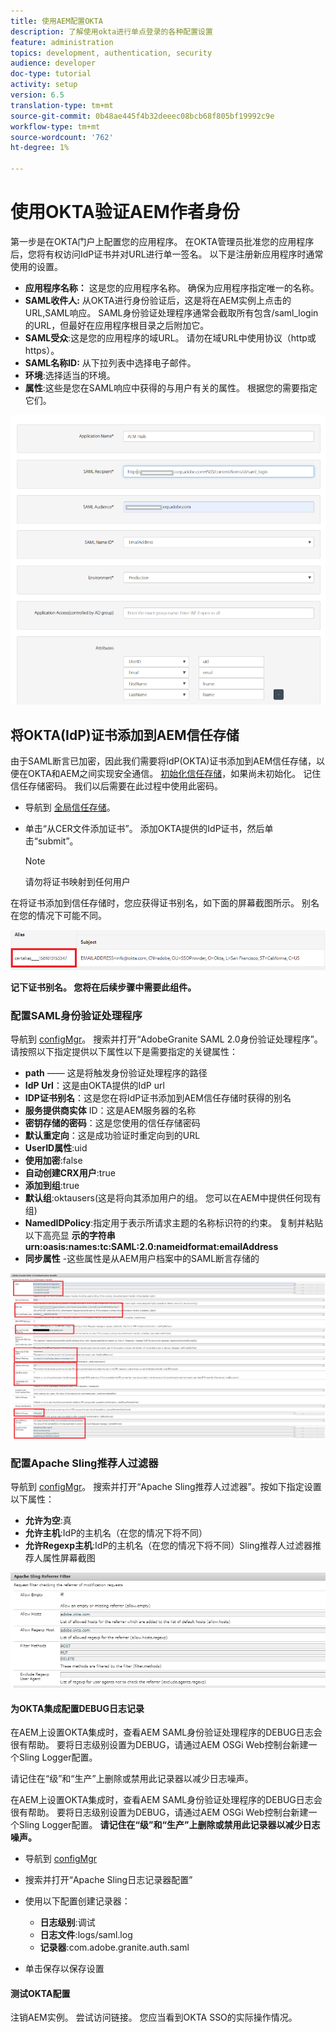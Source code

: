 ```yaml
---
title: 使用AEM配置OKTA
description: 了解使用okta进行单点登录的各种配置设置
feature: administration
topics: development, authentication, security
audience: developer
doc-type: tutorial
activity: setup
version: 6.5
translation-type: tm+mt
source-git-commit: 0b48ae445f4b32deeec08bcb68f805bf19992c9e
workflow-type: tm+mt
source-wordcount: '762'
ht-degree: 1%

---
```



# 使用OKTA验证AEM作者身份

第一步是在OKTA门户上配置您的应用程序。 在OKTA管理员批准您的应用程序后，您将有权访问IdP证书并对URL进行单一签名。 以下是注册新应用程序时通常使用的设置。

* **应用程序名称：** 这是您的应用程序名称。 确保为应用程序指定唯一的名称。
* **SAML收件人:** 从OKTA进行身份验证后，这是将在AEM实例上点击的URL,SAML响应。 SAML身份验证处理程序通常会截取所有包含/saml_login的URL，但最好在应用程序根目录之后附加它。
* **SAML受众**:这是您的应用程序的域URL。 请勿在域URL中使用协议（http或https）。
* **SAML名称ID:** 从下拉列表中选择电子邮件。
* **环境**:选择适当的环境。
* **属性**:这些是您在SAML响应中获得的与用户有关的属性。 根据您的需要指定它们。


![okta应用程序](assets/okta-app-settings-blurred.PNG)


## 将OKTA(IdP)证书添加到AEM信任存储

由于SAML断言已加密，因此我们需要将IdP(OKTA)证书添加到AEM信任存储，以便在OKTA和AEM之间实现安全通信。
[初始化信任存储](http://localhost:4502/libs/granite/security/content/truststore.html)，如果尚未初始化。
记住信任存储密码。 我们以后需要在此过程中使用此密码。

* 导航到 [全局信任存储](http://localhost:4502/libs/granite/security/content/truststore.html)。
* 单击“从CER文件添加证书”。 添加OKTA提供的IdP证书，然后单击“submit”。

   >[!NOTE]
   >
   >请勿将证书映射到任何用户

在将证书添加到信任存储时，您应获得证书别名，如下面的屏幕截图所示。 别名在您的情况下可能不同。

![证书别名](assets/cert-alias.PNG)

**记下证书别名。 您将在后续步骤中需要此组件。**

### 配置SAML身份验证处理程序

导航到 [configMgr](http://localhost:4502/system/console/configMgr)。
搜索并打开“AdobeGranite SAML 2.0身份验证处理程序”。
请按照以下指定提供以下属性以下是需要指定的关键属性：

* **path** —— 这是将触发身份验证处理程序的路径
* **IdP Url**：这是由OKTA提供的IdP url
* **IDP证书别名**：这是您在将IdP证书添加到AEM信任存储时获得的别名
* **服务提供商实体** ID：这是AEM服务器的名称
* **密钥存储的密码**：这是您使用的信任存储密码
* **默认重定向**：这是成功验证时重定向到的URL
* **UserID属性**:uid
* **使用加密**:false
* **自动创建CRX用户**:true
* **添加到组**:true
* **默认组**:oktausers(这是将向其添加用户的组。 您可以在AEM中提供任何现有组)
* **NamedIDPolicy**:指定用于表示所请求主题的名称标识符的约束。 复制并粘贴以下高亮显 **示的字符串urn:oasis:names:tc:SAML:2.0:nameidformat:emailAddress**
* **同步属性** -这些属性是从AEM用户档案中的SAML断言存储的

![saml-authentication-handler](assets/saml-authentication-settings-blurred.PNG)

### 配置Apache Sling推荐人过滤器

导航到 [configMgr](http://localhost:4502/system/console/configMgr)。
搜索并打开“Apache Sling推荐人过滤器”。按如下指定设置以下属性：

* **允许为空**:真
* **允许主机**:IdP的主机名（在您的情况下将不同）
* **允许Regexp主机**:IdP的主机名（在您的情况下将不同）Sling推荐人过滤器推荐人属性屏幕截图

![推荐人过滤器](assets/sling-referrer-filter.PNG)

#### 为OKTA集成配置DEBUG日志记录

在AEM上设置OKTA集成时，查看AEM SAML身份验证处理程序的DEBUG日志会很有帮助。 要将日志级别设置为DEBUG，请通过AEM OSGi Web控制台新建一个Sling Logger配置。

请记住在“级”和“生产”上删除或禁用此记录器以减少日志噪声。

在AEM上设置OKTA集成时，查看AEM SAML身份验证处理程序的DEBUG日志会很有帮助。 要将日志级别设置为DEBUG，请通过AEM OSGi Web控制台新建一个Sling Logger配置。
**请记住在“级”和“生产”上删除或禁用此记录器以减少日志噪声。**
* 导航到 [configMgr](http://localhost:4502/system/console/configMgr)

* 搜索并打开“Apache Sling日志记录器配置”
* 使用以下配置创建记录器：
   * **日志级别**:调试
   * **日志文件**:logs/saml.log
   * **记录器**:com.adobe.granite.auth.saml
* 单击保存以保存设置



#### 测试OKTA配置

注销AEM实例。 尝试访问链接。 您应当看到OKTA SSO的实际操作情况。
